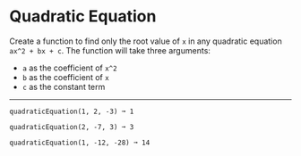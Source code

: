 # Quadratic Equation
Create a function to find only the root value of `x` in any quadratic equation `ax^2 + bx + c`. The function will take three arguments:

* `a` as the coefficient of `x^2`
* `b` as the coefficient of `x`
* `c` as the constant term

------------------------------------------------------------------
`quadraticEquation(1, 2, -3) ➞ 1`

`quadraticEquation(2, -7, 3) ➞ 3`

`quadraticEquation(1, -12, -28) ➞ 14`
